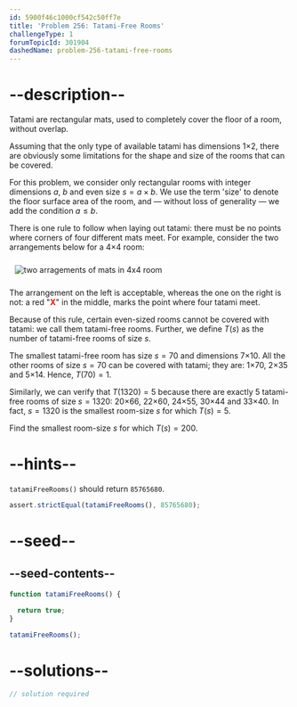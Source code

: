 ```yaml
---
id: 5900f46c1000cf542c50ff7e
title: 'Problem 256: Tatami-Free Rooms'
challengeType: 1
forumTopicId: 301904
dashedName: problem-256-tatami-free-rooms
---
```


# --description--

Tatami are rectangular mats, used to completely cover the floor of a room, without overlap.

Assuming that the only type of available tatami has dimensions 1×2, there are obviously some limitations for the shape and size of the rooms that can be covered.

For this problem, we consider only rectangular rooms with integer dimensions $a$, $b$ and even size $s = a \times b$. We use the term 'size' to denote the floor surface area of the room, and — without loss of generality — we add the condition $a ≤ b$.

There is one rule to follow when laying out tatami: there must be no points where corners of four different mats meet. For example, consider the two arrangements below for a 4×4 room:

<img class="img-responsive center-block" alt="two arragements of mats in 4x4 room" src="https://cdn.freecodecamp.org/curriculum/project-euler/tatami-free-rooms.gif" style="background-color: white; padding: 10px;" />

The arrangement on the left is acceptable, whereas the one on the right is not: a red "<strong><span style="color: red;">X</span></strong>" in the middle, marks the point where four tatami meet.

Because of this rule, certain even-sized rooms cannot be covered with tatami: we call them tatami-free rooms. Further, we define $T(s)$ as the number of tatami-free rooms of size $s$.

The smallest tatami-free room has size $s = 70$ and dimensions 7×10. All the other rooms of size $s = 70$ can be covered with tatami; they are: 1×70, 2×35 and 5×14. Hence, $T(70) = 1$.

Similarly, we can verify that $T(1320) = 5$ because there are exactly 5 tatami-free rooms of size $s = 1320$: 20×66, 22×60, 24×55, 30×44 and 33×40. In fact, $s = 1320$ is the smallest room-size $s$ for which $T(s) = 5$.

Find the smallest room-size $s$ for which $T(s) = 200$.

# --hints--

`tatamiFreeRooms()` should return `85765680`.

```js
assert.strictEqual(tatamiFreeRooms(), 85765680);
```

# --seed--

## --seed-contents--

```js
function tatamiFreeRooms() {

  return true;
}

tatamiFreeRooms();
```

# --solutions--

```js
// solution required
```
